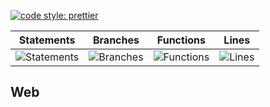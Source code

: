 [![code style: prettier](https://img.shields.io/badge/code_style-prettier-ff69b4.svg?style=flat-square)](https://github.com/prettier/prettier)

| Statements                                    | Branches                                  | Functions                                   | Lines                               |
| --------------------------------------------- | ----------------------------------------- | ------------------------------------------- | ----------------------------------- |
| ![Statements](https://img.shields.io/badge/Coverage-28.14%25-red.svg 'Make me better!') | ![Branches](https://img.shields.io/badge/Coverage-20.93%25-red.svg 'Make me better!') | ![Functions](https://img.shields.io/badge/Coverage-14.41%25-red.svg 'Make me better!') | ![Lines](https://img.shields.io/badge/Coverage-28.41%25-red.svg 'Make me better!') |

## Web
